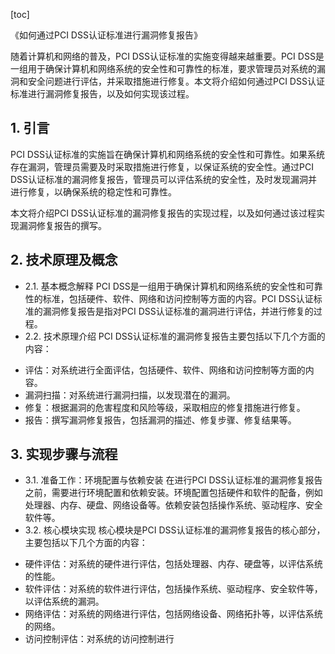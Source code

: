 
[toc]                    
                
                
《如何通过PCI DSS认证标准进行漏洞修复报告》

随着计算机和网络的普及，PCI DSS认证标准的实施变得越来越重要。PCI DSS是一组用于确保计算机和网络系统的安全性和可靠性的标准，要求管理员对系统的漏洞和安全问题进行评估，并采取措施进行修复。本文将介绍如何通过PCI DSS认证标准进行漏洞修复报告，以及如何实现该过程。

## 1. 引言

PCI DSS认证标准的实施旨在确保计算机和网络系统的安全性和可靠性。如果系统存在漏洞，管理员需要及时采取措施进行修复，以保证系统的安全性。通过PCI DSS认证标准的漏洞修复报告，管理员可以评估系统的安全性，及时发现漏洞并进行修复，以确保系统的稳定性和可靠性。

本文将介绍PCI DSS认证标准的漏洞修复报告的实现过程，以及如何通过该过程实现漏洞修复报告的撰写。

## 2. 技术原理及概念

- 2.1. 基本概念解释
PCI DSS是一组用于确保计算机和网络系统的安全性和可靠性的标准，包括硬件、软件、网络和访问控制等方面的内容。PCI DSS认证标准的漏洞修复报告是指对PCI DSS认证标准的漏洞进行评估，并进行修复的过程。
- 2.2. 技术原理介绍
PCI DSS认证标准的漏洞修复报告主要包括以下几个方面的内容：
* 评估：对系统进行全面评估，包括硬件、软件、网络和访问控制等方面的内容。
* 漏洞扫描：对系统进行漏洞扫描，以发现潜在的漏洞。
* 修复：根据漏洞的危害程度和风险等级，采取相应的修复措施进行修复。
* 报告：撰写漏洞修复报告，包括漏洞的描述、修复步骤、修复结果等。

## 3. 实现步骤与流程

- 3.1. 准备工作：环境配置与依赖安装
在进行PCI DSS认证标准的漏洞修复报告之前，需要进行环境配置和依赖安装。环境配置包括硬件和软件的配备，例如处理器、内存、硬盘、网络设备等。依赖安装包括操作系统、驱动程序、安全软件等。
- 3.2. 核心模块实现
核心模块是PCI DSS认证标准的漏洞修复报告的核心部分，主要包括以下几个方面的内容：
* 硬件评估：对系统的硬件进行评估，包括处理器、内存、硬盘等，以评估系统的性能。
* 软件评估：对系统的软件进行评估，包括操作系统、驱动程序、安全软件等，以评估系统的漏洞。
* 网络评估：对系统的网络进行评估，包括网络设备、网络拓扑等，以评估系统的网络。
* 访问控制评估：对系统的访问控制进行

